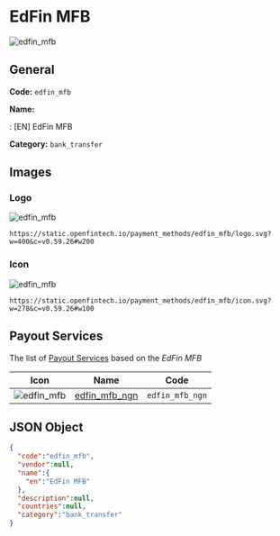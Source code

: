 
# EdFin MFB 
![edfin_mfb](https://static.openfintech.io/payment_methods/edfin_mfb/logo.svg?w=400&c=v0.59.26#w200)  

## General 
**Code:** `edfin_mfb` 
 
**Name:** 
 
:	[EN] EdFin MFB 
 
**Category:** `bank_transfer` 
 

## Images 

### Logo 
![edfin_mfb](https://static.openfintech.io/payment_methods/edfin_mfb/logo.svg?w=400&c=v0.59.26#w200)  

```
https://static.openfintech.io/payment_methods/edfin_mfb/logo.svg?w=400&c=v0.59.26#w200
```  

### Icon 
![edfin_mfb](https://static.openfintech.io/payment_methods/edfin_mfb/icon.svg?w=278&c=v0.59.26#w100)  

```
https://static.openfintech.io/payment_methods/edfin_mfb/icon.svg?w=278&c=v0.59.26#w100
```  

## Payout Services 
 
The list of [Payout Services](/payout-services/) based on the _EdFin MFB_ 

|Icon|Name|Code| 
|:---:|:---:|:---:| 
|![edfin_mfb](https://static.openfintech.io/payout_methods/edfin_mfb/icon.svg?w=278&c=v0.59.26#w40) |[edfin_mfb_ngn](/payout-services/edfin_mfb_ngn/)|`edfin_mfb_ngn`| 
 

## JSON Object 

```json
{
  "code":"edfin_mfb",
  "vendor":null,
  "name":{
    "en":"EdFin MFB"
  },
  "description":null,
  "countries":null,
  "category":"bank_transfer"
}
```  
